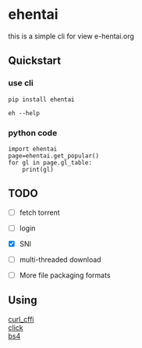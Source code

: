 # ehentai
this is a simple cli for view e-hentai.org

## Quickstart
### use cli
```
pip install ehentai

eh --help
```
### python code
```
import ehentai
page=ehentai.get_popular()
for gl in page.gl_table:
    print(gl)
```

## TODO
- [ ] fetch torrent
- [ ] login
- [x] SNI
- [ ] multi-threaded download
- [ ] More file packaging formats
  

## Using
[curl_cffi](https://github.com/lexiforest/curl_cffi/)     
[click](https://github.com/pallets/click)       
[bs4](https://pypi.org/project/beautifulsoup4/)     
